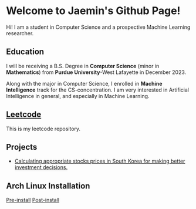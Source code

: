 # Welcome to Jaemin's Github Page!

Hi! I am a student in Computer Science and a prospective Machine Learning researcher. 

## Education
I will be receiving a B.S. Degree in **Computer Science** (minor in **Mathematics**) from **Purdue University**-West Lafayette in December 2023. 

Along with the major in Computer Science, I enrolled in **Machine Intelligence** track for the CS-concentration. I am very interested in Artificial Intelligence in general, and especially in Machine Learning.

## [Leetcode](https://github.com/jmhong20/leetcode)
This is my leetcode repository.

## Projects
- [Calculating appropriate stocks prices in South Korea for making better investment decisions.](https://github.com/jmhong20/InvestGuide_Korea)

## Arch Linux Installation
[Pre-install](https://github.com/jmhong20/jaemin_port/tree/main/ArchInstall)
[Post-install](https://github.com/jmhong20/jaemin_port/tree/main/ArchRice)
